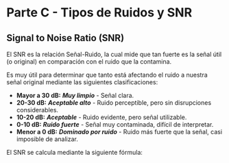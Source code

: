 # **Parte C - Tipos de Ruidos y SNR**
## **Signal to Noise Ratio (SNR)**
El SNR es la relación Señal-Ruido, la cual mide que tan fuerte es la señal útil (o original) en comparación con el ruido que la contamina.

Es muy útil para determinar que tanto está afectando el ruido a nuestra señal original mediante las siguientes clasificaciones:
* **Mayor a 30 dB:** ***Muy limpio*** - Señal clara.
* **20-30 dB:** ***Aceptable alto*** - Ruido perceptible, pero sin disrupciones considerables.
* **10-20 dB:** ***Aceptable*** - Ruido evidente, pero señal utilizable.
* **0-10 dB:** ***Ruido fuerte*** - Señal muy contaminada, difícil de interpretar.
* **Menor a 0 dB:** ***Dominado por ruido*** - Ruido más fuerte que la señal, casi imposible de analizar.

El SNR se calcula mediante la siguiente fórmula:

